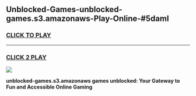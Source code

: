 
## Unblocked-Games-unblocked-games.s3.amazonaws-Play-Online-#5daml
<h3>
<a href="https://premium.freeplayer.one?title=unblocked-games.s3.amazonaws&ref=27F">CLICK TO PLAY</a></h3>
<hr>

<h3>
<a href="https://premium.freeplayer.one?title=unblocked-games.s3.amazonaws&ref=27F">CLICK 2 PLAY</a>
  
</h3>

<a href="https://premium.freeplayer.one?title=unblocked-games.s3.amazonaws&ref=27F"><img src="https://clearcache.store/games.png"></a>


**unblocked-games.s3.amazonaws games unblocked: Your Gateway to Fun and Accessible Online Gaming**
